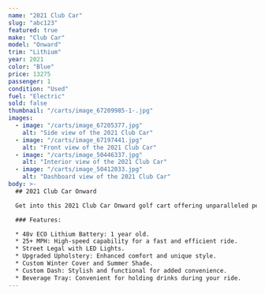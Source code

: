 ```yaml
---
name: "2021 Club Car"
slug: "abc123"
featured: true
make: "Club Car"
model: "Onward"
trim: "Lithium"
year: 2021
color: "Blue"
price: 13275
passenger: 1
condition: "Used"
fuel: "Electric"
sold: false
thumbnail: "/carts/image_67209985-1-.jpg"
images:
  - image: "/carts/image_67205377.jpg"
    alt: "Side view of the 2021 Club Car"
  - image: "/carts/image_67197441.jpg"
    alt: "Front view of the 2021 Club Car"
  - image: "/carts/image_50446337.jpg"
    alt: "Interior view of the 2021 Club Car"
  - image: "/carts/image_50412033.jpg"
    alt: "Dashboard view of the 2021 Club Car"
body: >-
  ## 2021 Club Car Onward

  Get into this 2021 Club Car Onward golf cart offering unparalleled performance and luxury. With a powerful 48v ECO lithium battery and high-speed gears, this cart reaches speeds over 25 mph, making it perfect for both golf courses and street use. It has been garage kept, and you won’t find many like this one. It has a sister cart available in green!

  ### Features:

  * 48v ECO Lithium Battery: 1 year old.
  * 25+ MPH: High-speed capability for a fast and efficient ride.
  * Street Legal with LED Lights.
  * Upgraded Upholstery: Enhanced comfort and unique style.
  * Custom Winter Cover and Summer Shade.
  * Custom Dash: Stylish and functional for added convenience.
  * Beverage Tray: Convenient for holding drinks during your ride.
---
```


